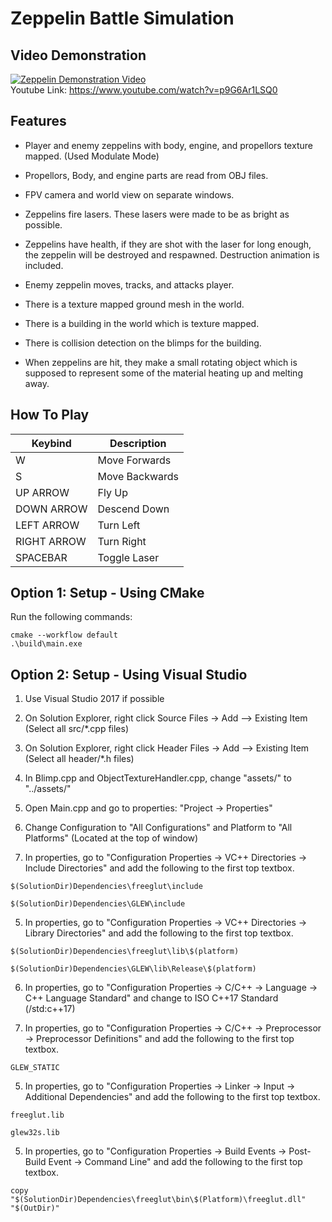 # Zeppelin Battle Simulation

## Video Demonstration

[![Zeppelin Demonstration Video](https://img.youtube.com/vi/p9G6Ar1LSQ0/0.jpg)](https://www.youtube.com/watch?v=p9G6Ar1LSQ0)\
Youtube Link: https://www.youtube.com/watch?v=p9G6Ar1LSQ0


## Features

- Player and enemy zeppelins with body, engine, and propellors texture mapped. (Used Modulate Mode)

- Propellors, Body, and engine parts are read from OBJ files.

- FPV camera and world view on separate windows.

- Zeppelins fire lasers. These lasers were made to be as bright as possible.

- Zeppelins have health, if they are shot with the laser for long enough, the zeppelin will be destroyed and respawned. Destruction animation is included.

- Enemy zeppelin moves, tracks, and attacks player.

- There is a texture mapped ground mesh in the world.

- There is a building in the world which is texture mapped. 

- There is collision detection on the blimps for the building.

- When zeppelins are hit, they make a small rotating object which is supposed to represent some of the material heating up and melting away.


## How To Play

| Keybind | Description |
| --- | --- |
| W | Move Forwards |
| S | Move Backwards |
| UP ARROW | Fly Up |
| DOWN ARROW | Descend Down |
| LEFT ARROW | Turn Left |
| RIGHT ARROW | Turn Right |
| SPACEBAR | Toggle Laser |

## Option 1: Setup - Using CMake

Run the following commands:
```
cmake --workflow default
.\build\main.exe
```

## Option 2: Setup - Using Visual Studio

1. Use Visual Studio 2017 if possible

2. On Solution Explorer, right click Source Files -> Add --> Existing Item (Select all src/*.cpp files)

3. On Solution Explorer, right click Header Files -> Add --> Existing Item (Select all header/*.h files)

4. In Blimp.cpp and ObjectTextureHandler.cpp, change "assets/" to "../assets/"

5. Open Main.cpp and go to properties: "Project -> Properties"

6. Change Configuration to "All Configurations" and Platform to "All Platforms" (Located at the top of window)

7. In properties, go to "Configuration Properties -> VC++ Directories -> Include Directories" and add the following to the first top textbox.
```
$(SolutionDir)Dependencies\freeglut\include
```
```
$(SolutionDir)Dependencies\GLEW\include
```

5. In properties, go to "Configuration Properties -> VC++ Directories -> Library Directories" and add the following to the first top textbox.
```
$(SolutionDir)Dependencies\freeglut\lib\$(platform)
```
```
$(SolutionDir)Dependencies\GLEW\lib\Release\$(platform)
```

6. In properties, go to "Configuration Properties -> C/C++ -> Language -> C++ Language Standard" and change to ISO C++17 Standard (/std:c++17) 

5. In properties, go to "Configuration Properties -> C/C++ -> Preprocessor -> Preprocessor Definitions" and add the following to the first top textbox.
```
GLEW_STATIC
```

5. In properties, go to "Configuration Properties -> Linker -> Input -> Additional Dependencies" and add the following to the first top textbox.
```
freeglut.lib
```
```
glew32s.lib
```

5. In properties, go to "Configuration Properties -> Build Events -> Post-Build Event -> Command Line" and add the following to the first top textbox.
```
copy "$(SolutionDir)Dependencies\freeglut\bin\$(Platform)\freeglut.dll" "$(OutDir)"
```
